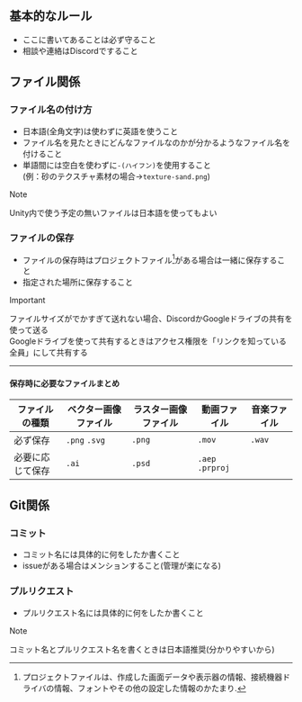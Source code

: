 ## 基本的なルール
- ここに書いてあることは必ず守ること
- 相談や連絡はDiscordですること

## ファイル関係
### ファイル名の付け方
- 日本語(全角文字)は使わずに英語を使うこと
- ファイル名を見たときにどんなファイルなのかが分かるようなファイル名を付けること
- 単語間には空白を使わずに`-(ハイフン)`を使用すること  
  (例：砂のテクスチャ素材の場合→`texture-sand.png`)

> [!NOTE]
> Unity内で使う予定の無いファイルは日本語を使ってもよい

### ファイルの保存
- ファイルの保存時はプロジェクトファイル[^1]がある場合は一緒に保存すること
- 指定された場所に保存すること

> [!IMPORTANT]
> ファイルサイズがでかすぎて送れない場合、DiscordかGoogleドライブの共有を使って送る  
> Googleドライブを使って共有するときはアクセス権限を「リンクを知っている全員」にして共有する
---
#### 保存時に必要なファイルまとめ
| ファイルの種類   | ベクター画像ファイル | ラスター画像ファイル | 動画ファイル      | 音楽ファイル | 
| --------------- | ------------------ | ------------------ | ---------------- | ----------- | 
| 必ず保存        | `.png` `.svg`       | `.png`             | `.mov`           | `.wav`      | 
| 必要に応じて保存 | `.ai`               | `.psd`             | `.aep` `.prproj` |             | 

## Git関係
### コミット
- コミット名には具体的に何をしたか書くこと
- issueがある場合はメンションすること(管理が楽になる)

### プルリクエスト
- プルリクエスト名には具体的に何をしたか書くこと

> [!NOTE]
> コミット名とプルリクエスト名を書くときは日本語推奨(分かりやすいから)





[^1]: プロジェクトファイルは、作成した画面データや表示器の情報、接続機器ドライバの情報、フォントやその他の設定した情報のかたまり.
